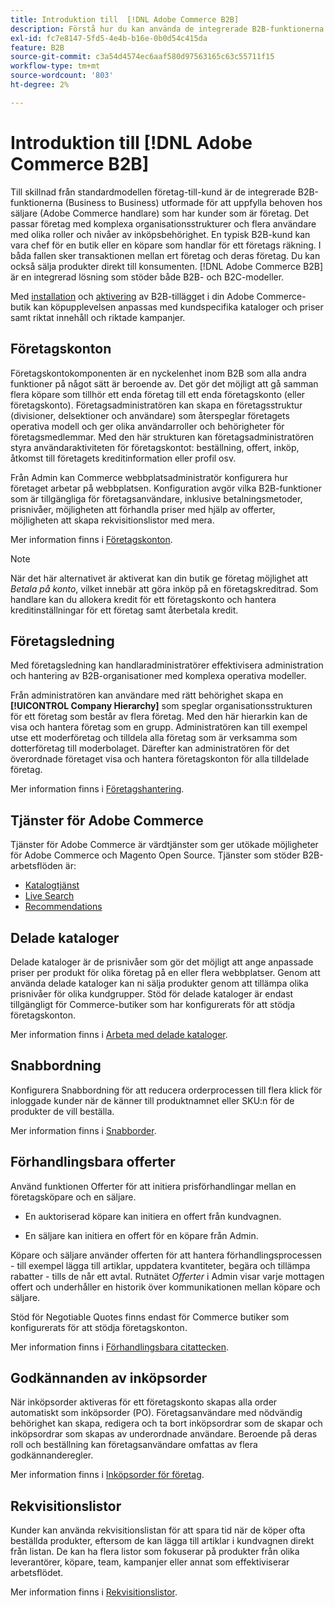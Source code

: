 ```yaml
---
title: Introduktion till  [!DNL Adobe Commerce B2B]
description: Förstå hur du kan använda de integrerade B2B-funktionerna för att tillgodose dina behov för företagskunder.
exl-id: fc7e8147-5fd5-4e4b-b16e-0b0d54c415da
feature: B2B
source-git-commit: c3a54d4574ec6aaf580d97563165c63c55711f15
workflow-type: tm+mt
source-wordcount: '803'
ht-degree: 2%

---
```


# Introduktion till [!DNL Adobe Commerce B2B]

Till skillnad från standardmodellen företag-till-kund är de integrerade B2B-funktionerna (Business to Business) utformade för att uppfylla behoven hos säljare (Adobe Commerce handlare) som har kunder som är företag. Det passar företag med komplexa organisationsstrukturer och flera användare med olika roller och nivåer av inköpsbehörighet. En typisk B2B-kund kan vara chef för en butik eller en köpare som handlar för ett företags räkning. I båda fallen sker transaktionen mellan ert företag och deras företag. Du kan också sälja produkter direkt till konsumenten. [!DNL Adobe Commerce B2B] är en integrerad lösning som stöder både B2B- och B2C-modeller.

Med [installation](install.md) och [aktivering](enable-basic-features.md) av B2B-tillägget i din Adobe Commerce-butik kan köpupplevelsen anpassas med kundspecifika kataloger och priser samt riktat innehåll och riktade kampanjer.

## Företagskonton

Företagskontokomponenten är en nyckelenhet inom B2B som alla andra funktioner på något sätt är beroende av. Det gör det möjligt att gå samman flera köpare som tillhör ett enda företag till ett enda företagskonto (eller företagskonto). Företagsadministratören kan skapa en företagsstruktur (divisioner, delsektioner och användare) som återspeglar företagets operativa modell och ger olika användarroller och behörigheter för företagsmedlemmar. Med den här strukturen kan företagsadministratören styra användaraktiviteten för företagskontot: beställning, offert, inköp, åtkomst till företagets kreditinformation eller profil osv.

Från Admin kan Commerce webbplatsadministratör konfigurera hur företaget arbetar på webbplatsen. Konfiguration avgör vilka B2B-funktioner som är tillgängliga för företagsanvändare, inklusive betalningsmetoder, prisnivåer, möjligheten att förhandla priser med hjälp av offerter, möjligheten att skapa rekvisitionslistor med mera.

Mer information finns i [Företagskonton](account-companies.md).

>[!NOTE]
>
>När det här alternativet är aktiverat kan din butik ge företag möjlighet att _Betala på konto_, vilket innebär att göra inköp på en företagskreditrad. Som handlare kan du allokera kredit för ett företagskonto och hantera kreditinställningar för ett företag samt återbetala kredit.

## Företagsledning

Med företagsledning kan handlaradministratörer effektivisera administration och hantering av B2B-organisationer med komplexa operativa modeller.

Från administratören kan användare med rätt behörighet skapa en **[!UICONTROL Company Hierarchy]** som speglar organisationsstrukturen för ett företag som består av flera företag. Med den här hierarkin kan de visa och hantera företag som en grupp. Administratören kan till exempel utse ett moderföretag och tilldela alla företag som är verksamma som dotterföretag till moderbolaget. Därefter kan administratören för det överordnade företaget visa och hantera företagskonton för alla tilldelade företag.

Mer information finns i [Företagshantering](manage-companies.md).

## Tjänster för Adobe Commerce

Tjänster för Adobe Commerce är värdtjänster som ger utökade möjligheter för Adobe Commerce och Magento Open Source. Tjänster som stöder B2B-arbetsflöden är:

* [Katalogtjänst](https://experienceleague.adobe.com/docs/commerce-merchant-services/catalog-service/guide-overview.html)
* [Live Search](https://experienceleague.adobe.com/docs/commerce-merchant-services/live-search/guide-overview.html)
* [Recommendations](https://experienceleague.adobe.com/docs/commerce-merchant-services/product-recommendations/guide-overview.html)

## Delade kataloger

Delade kataloger är de prisnivåer som gör det möjligt att ange anpassade priser per produkt för olika företag på en eller flera webbplatser. Genom att använda delade kataloger kan ni sälja produkter genom att tillämpa olika prisnivåer för olika kundgrupper. Stöd för delade kataloger är endast tillgängligt för Commerce-butiker som har konfigurerats för att stödja företagskonton.

Mer information finns i [Arbeta med delade kataloger](catalog-shared.md).

## Snabbordning

Konfigurera Snabbordning för att reducera orderprocessen till flera klick för inloggade kunder när de känner till produktnamnet eller SKU:n för de produkter de vill beställa.

Mer information finns i [Snabborder](quick-order.md).

## Förhandlingsbara offerter

Använd funktionen Offerter för att initiera prisförhandlingar mellan en företagsköpare och en säljare.

* En auktoriserad köpare kan initiera en offert från kundvagnen.

* En säljare kan initiera en offert för en köpare från Admin.

Köpare och säljare använder offerten för att hantera förhandlingsprocessen - till exempel lägga till artiklar, uppdatera kvantiteter, begära och tillämpa rabatter - tills de når ett avtal. Rutnätet _Offerter_ i Admin visar varje mottagen offert och underhåller en historik över kommunikationen mellan köpare och säljare.

Stöd för Negotiable Quotes finns endast för Commerce butiker som konfigurerats för att stödja företagskonton.

Mer information finns i [Förhandlingsbara citattecken](quotes.md).

## Godkännanden av inköpsorder

När inköpsorder aktiveras för ett företagskonto skapas alla order automatiskt som inköpsorder (PO). Företagsanvändare med nödvändig behörighet kan skapa, redigera och ta bort inköpsordrar som de skapar och inköpsordrar som skapas av underordnade användare. Beroende på deras roll och beställning kan företagsanvändare omfattas av flera godkännanderegler.

Mer information finns i [Inköpsorder för företag](purchase-order-flow.md).

## Rekvisitionslistor

Kunder kan använda rekvisitionslistan för att spara tid när de köper ofta beställda produkter, eftersom de kan lägga till artiklar i kundvagnen direkt från listan. De kan ha flera listor som fokuserar på produkter från olika leverantörer, köpare, team, kampanjer eller annat som effektiviserar arbetsflödet.

Mer information finns i [Rekvisitionslistor](requisition-lists.md).
